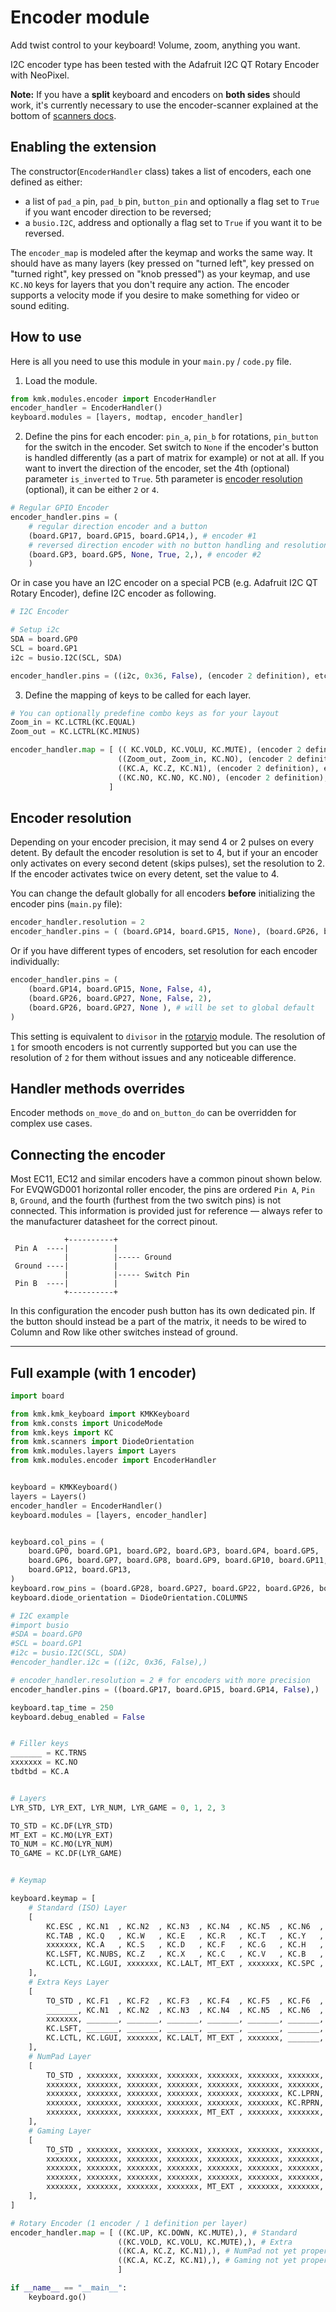 # Encoder module
Add twist control to your keyboard! Volume, zoom, anything you want.

I2C encoder type has been tested with the Adafruit I2C QT Rotary Encoder with NeoPixel.

**Note:** If you have a **split** keyboard and encoders on **both sides** should work, it's currently necessary to use the encoder-scanner explained at the bottom of [scanners docs](scanners.md).

## Enabling the extension
The constructor(`EncoderHandler` class) takes a list of encoders, each one defined as either:

* a list of `pad_a` pin, `pad_b` pin, `button_pin` and optionally a flag set to `True` if you want encoder direction to be reversed;
* a `busio.I2C`, address and optionally a flag set to `True` if you want it to be reversed.

The `encoder_map` is modeled after the keymap and works the same way. It should have as many layers (key pressed on "turned left", key pressed on "turned right", key pressed on "knob pressed") as your keymap, and use `KC.NO` keys for layers that you don't require any action. The encoder supports a velocity mode if you desire to make something for video or sound editing. 



## How to use
Here is all you need to use this module in your `main.py` / `code.py` file.

1. Load the module.

```python
from kmk.modules.encoder import EncoderHandler
encoder_handler = EncoderHandler()
keyboard.modules = [layers, modtap, encoder_handler]
```

2. Define the pins for each encoder: `pin_a`, `pin_b` for rotations, `pin_button` for the switch in the encoder. Set switch to `None` if the encoder's button is handled differently (as a part of matrix for example) or not at all. If you want to invert the direction of the encoder, set the 4th (optional) parameter `is_inverted` to `True`. 5th parameter is [encoder resolution](#encoder-resolution) (optional), it can be either `2` or `4`.
 
```python
# Regular GPIO Encoder
encoder_handler.pins = (
    # regular direction encoder and a button
    (board.GP17, board.GP15, board.GP14,), # encoder #1 
    # reversed direction encoder with no button handling and resolution of 2
    (board.GP3, board.GP5, None, True, 2,), # encoder #2
    )
```

Or in case you have an I2C encoder on a special PCB (e.g. Adafruit I2C QT Rotary Encoder), define I2C encoder as following.

```python
# I2C Encoder

# Setup i2c
SDA = board.GP0
SCL = board.GP1
i2c = busio.I2C(SCL, SDA)

encoder_handler.pins = ((i2c, 0x36, False), (encoder 2 definition), etc. )
```

3. Define the mapping of keys to be called for each layer.

```python
# You can optionally predefine combo keys as for your layout
Zoom_in = KC.LCTRL(KC.EQUAL)
Zoom_out = KC.LCTRL(KC.MINUS)

encoder_handler.map = [ (( KC.VOLD, KC.VOLU, KC.MUTE), (encoder 2 definition), etc. ), # Layer 1
                        ((Zoom_out, Zoom_in, KC.NO), (encoder 2 definition), etc. ), # Layer 2
                        ((KC.A, KC.Z, KC.N1), (encoder 2 definition), etc. ), # Layer 3
                        ((KC.NO, KC.NO, KC.NO), (encoder 2 definition), etc. ), # Layer 4
                      ]
```

## Encoder resolution

Depending on your encoder precision, it may send 4 or 2 pulses on every detent. By default the encoder resolution is set to 4, but if your an encoder only activates on every second detent (skips pulses), set the resolution to 2. If the encoder activates twice on every detent, set the value to 4.

You can change the default globally for all encoders **before** initializing the encoder pins (`main.py` file):
```python
encoder_handler.resolution = 2
encoder_handler.pins = ( (board.GP14, board.GP15, None), (board.GP26, board.GP27, None), )
```

Or if you have different types of encoders, set resolution for each encoder individually:
```python
encoder_handler.pins = (
    (board.GP14, board.GP15, None, False, 4), 
    (board.GP26, board.GP27, None, False, 2),
    (board.GP26, board.GP27, None ), # will be set to global default
)
```

This setting is equivalent to `divisor` in the [rotaryio](https://docs.circuitpython.org/en/latest/shared-bindings/rotaryio/index.html#rotaryio.IncrementalEncoder.divisor) module.
The resolution of `1` for smooth encoders is not currently supported but you can use the resolution of `2` for them without issues and any noticeable difference. 

## Handler methods overrides

Encoder methods `on_move_do` and `on_button_do` can be overridden for complex use cases.

## Connecting the encoder

Most EC11, EC12 and similar encoders have a common pinout shown below. For EVQWGD001 horizontal roller encoder, the pins are ordered `Pin A`, `Pin B`, `Ground`, and the fourth (furthest from the two switch pins) is not connected. This information is provided just for reference — always refer to the manufacturer datasheet for the correct pinout.

```
            +----------+                
 Pin A  ----|          |                
            |          |----- Ground    
 Ground ----|          |                
            |          |----- Switch Pin
 Pin B  ----|          |                
            +----------+                
```

In this configuration the encoder push button has its own dedicated pin. If the button should instead be a part of the matrix, it needs to be wired to Column and Row like other switches instead of ground.

---


## Full example (with 1 encoder)

```python
import board

from kmk.kmk_keyboard import KMKKeyboard
from kmk.consts import UnicodeMode
from kmk.keys import KC
from kmk.scanners import DiodeOrientation
from kmk.modules.layers import Layers
from kmk.modules.encoder import EncoderHandler


keyboard = KMKKeyboard()
layers = Layers()
encoder_handler = EncoderHandler()
keyboard.modules = [layers, encoder_handler]


keyboard.col_pins = (
    board.GP0, board.GP1, board.GP2, board.GP3, board.GP4, board.GP5,
    board.GP6, board.GP7, board.GP8, board.GP9, board.GP10, board.GP11,
    board.GP12, board.GP13,
)
keyboard.row_pins = (board.GP28, board.GP27, board.GP22, board.GP26, board.GP21)
keyboard.diode_orientation = DiodeOrientation.COLUMNS

# I2C example
#import busio
#SDA = board.GP0
#SCL = board.GP1
#i2c = busio.I2C(SCL, SDA)
#encoder_handler.i2c = ((i2c, 0x36, False),)

# encoder_handler.resolution = 2 # for encoders with more precision
encoder_handler.pins = ((board.GP17, board.GP15, board.GP14, False),)

keyboard.tap_time = 250
keyboard.debug_enabled = False


# Filler keys
_______ = KC.TRNS
xxxxxxx = KC.NO
tbdtbd = KC.A


# Layers
LYR_STD, LYR_EXT, LYR_NUM, LYR_GAME = 0, 1, 2, 3

TO_STD = KC.DF(LYR_STD)
MT_EXT = KC.MO(LYR_EXT)
TO_NUM = KC.MO(LYR_NUM)
TO_GAME = KC.DF(LYR_GAME)


# Keymap

keyboard.keymap = [
    # Standard (ISO) Layer
    [
        KC.ESC , KC.N1  , KC.N2  , KC.N3  , KC.N4  , KC.N5  , KC.N6  , KC.N7  , KC.N8  , KC.N9  , KC.N0  , KC.MINS, KC.EQL , KC.BSPC,
        KC.TAB , KC.Q   , KC.W   , KC.E   , KC.R   , KC.T   , KC.Y   , KC.U   , KC.I   , KC.O   , KC.P   , KC.LBRC, KC.RBRC, KC.DEL ,
        xxxxxxx, KC.A   , KC.S   , KC.D   , KC.F   , KC.G   , KC.H   , KC.J   , KC.K   , KC.L   , KC.SCLN, KC.QUOT, KC.NUHS, xxxxxxx,
        KC.LSFT, KC.NUBS, KC.Z   , KC.X   , KC.C   , KC.V   , KC.B   , KC.N   , KC.M   , KC.COMM, KC.DOT , KC.SLSH, KC.UP  , KC.ENT ,
        KC.LCTL, KC.LGUI, xxxxxxx, KC.LALT, MT_EXT , xxxxxxx, KC.SPC , xxxxxxx, KC.RALT, TO_NUM , KC.RSFT, KC.LEFT, KC.DOWN, KC.RGHT,
    ],
    # Extra Keys Layer
    [
        TO_STD , KC.F1  , KC.F2  , KC.F3  , KC.F4  , KC.F5  , KC.F6  , KC.F7  , KC.F8  , KC.F9  , KC.F10 , KC.F11 , KC.F12 , KC.RESET,
        _______, KC.N1  , KC.N2  , KC.N3  , KC.N4  , KC.N5  , KC.N6  , KC.N7  , KC.N8  , KC.N9  , KC.N0  , KC.MINS, KC.EQL , _______,
        xxxxxxx, _______, _______, _______, _______, _______, _______, _______, _______, _______, _______, _______, _______, xxxxxxx,
        KC.LSFT, _______, _______, _______, _______, _______, _______, _______, _______, _______, _______, _______, KC.PGUP, _______,
        KC.LCTL, KC.LGUI, xxxxxxx, KC.LALT, MT_EXT , xxxxxxx, _______, xxxxxxx, _______, TO_NUM , _______, KC.HOME, KC.PGDN, KC.END ,
    ],
    # NumPad Layer
    [
        TO_STD , xxxxxxx, xxxxxxx, xxxxxxx, xxxxxxx, xxxxxxx, xxxxxxx, KC.P7  , KC.P8  , KC.P9  , KC.PSLS, xxxxxxx, xxxxxxx, KC.BSPC,
        xxxxxxx, xxxxxxx, xxxxxxx, xxxxxxx, xxxxxxx, xxxxxxx, xxxxxxx, KC.P4  , KC.P5  , KC.P6  , KC.PAST, xxxxxxx, xxxxxxx, KC.DEL ,
        xxxxxxx, xxxxxxx, xxxxxxx, xxxxxxx, xxxxxxx, xxxxxxx, KC.LPRN, KC.P1  , KC.P2  , KC.P3  , KC.PPLS, xxxxxxx, xxxxxxx, xxxxxxx,
        xxxxxxx, xxxxxxx, xxxxxxx, xxxxxxx, xxxxxxx, xxxxxxx, KC.RPRN, KC.P0  , KC.PDOT, _______, KC.PMNS, xxxxxxx, xxxxxxx, KC.PENT,
        xxxxxxx, xxxxxxx, xxxxxxx, xxxxxxx, MT_EXT , xxxxxxx, xxxxxxx, xxxxxxx, xxxxxxx, TO_NUM , xxxxxxx, xxxxxxx, xxxxxxx, xxxxxxx,
    ],
    # Gaming Layer
    [
        TO_STD , xxxxxxx, xxxxxxx, xxxxxxx, xxxxxxx, xxxxxxx, xxxxxxx, xxxxxxx, xxxxxxx, xxxxxxx, xxxxxxx, xxxxxxx, xxxxxxx, xxxxxxx,
        xxxxxxx, xxxxxxx, xxxxxxx, xxxxxxx, xxxxxxx, xxxxxxx, xxxxxxx, xxxxxxx, xxxxxxx, xxxxxxx, xxxxxxx, xxxxxxx, xxxxxxx, xxxxxxx,
        xxxxxxx, xxxxxxx, xxxxxxx, xxxxxxx, xxxxxxx, xxxxxxx, xxxxxxx, xxxxxxx, xxxxxxx, xxxxxxx, xxxxxxx, xxxxxxx, xxxxxxx, xxxxxxx,
        xxxxxxx, xxxxxxx, xxxxxxx, xxxxxxx, xxxxxxx, xxxxxxx, xxxxxxx, xxxxxxx, xxxxxxx, xxxxxxx, xxxxxxx, xxxxxxx, xxxxxxx, xxxxxxx,
        xxxxxxx, xxxxxxx, xxxxxxx, xxxxxxx, MT_EXT , xxxxxxx, xxxxxxx, xxxxxxx, xxxxxxx, TO_NUM , xxxxxxx, xxxxxxx, xxxxxxx, xxxxxxx,
    ],
]

# Rotary Encoder (1 encoder / 1 definition per layer)
encoder_handler.map = [ ((KC.UP, KC.DOWN, KC.MUTE),), # Standard
                        ((KC.VOLD, KC.VOLU, KC.MUTE),), # Extra
                        ((KC.A, KC.Z, KC.N1),), # NumPad not yet properly configured
                        ((KC.A, KC.Z, KC.N1),), # Gaming not yet properly configured
                        ]

if __name__ == "__main__":
    keyboard.go()
```
